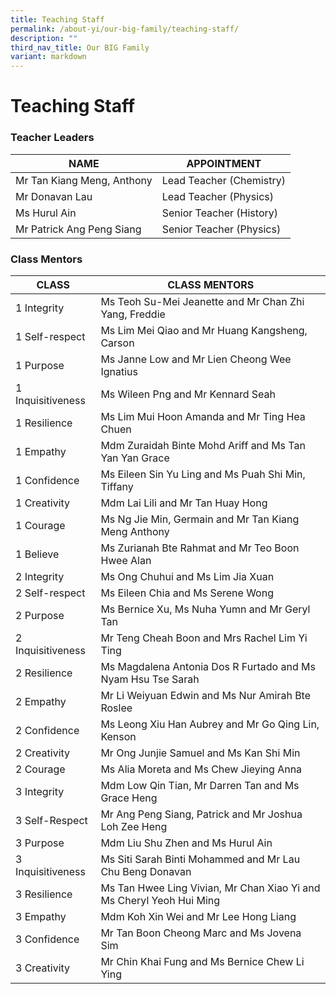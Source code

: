 ```yaml
---
title: Teaching Staff
permalink: /about-yi/our-big-family/teaching-staff/
description: ""
third_nav_title: Our BIG Family
variant: markdown
---
```

# **Teaching Staff**

### Teacher Leaders

| NAME | APPOINTMENT |
|---|---|
| Mr Tan Kiang Meng, Anthony  | Lead Teacher (Chemistry) |
| Mr Donavan Lau | Lead Teacher (Physics) |
| Ms Hurul Ain  | Senior Teacher (History) |
| Mr Patrick Ang Peng Siang  | Senior Teacher (Physics) |

### Class Mentors

| CLASS | CLASS MENTORS |
|---|---|
| 1 Integrity | Ms Teoh Su-Mei Jeanette and Mr Chan Zhi Yang, Freddie |
| 1 Self-respect | Ms Lim Mei Qiao and Mr Huang Kangsheng, Carson |
| 1 Purpose | Ms Janne Low and Mr Lien Cheong Wee Ignatius|
| 1 Inquisitiveness | Ms Wileen Png and Mr Kennard Seah |
| 1 Resilience | Ms Lim Mui Hoon Amanda and Mr Ting Hea Chuen |
| 1 Empathy | Mdm Zuraidah Binte Mohd Ariff and Ms Tan Yan Yan Grace |
| 1 Confidence | Ms Eileen Sin Yu Ling and Ms Puah Shi Min, Tiffany |
| 1 Creativity | Mdm Lai Lili and Mr Tan Huay Hong |
| 1 Courage | Ms Ng Jie Min, Germain and Mr Tan Kiang Meng Anthony |
| 1 Believe | Ms Zurianah Bte Rahmat and Mr Teo Boon Hwee Alan |
| 2 Integrity | Ms Ong Chuhui and Ms Lim Jia Xuan |
| 2 Self-respect | Ms Eileen Chia and Ms Serene Wong |
| 2 Purpose | Ms Bernice Xu, Ms Nuha Yumn and Mr Geryl Tan |
| 2 Inquisitiveness | Mr Teng Cheah Boon and Mrs Rachel Lim Yi Ting |
| 2 Resilience | Ms Magdalena Antonia Dos R Furtado and Ms Nyam Hsu Tse Sarah |
| 2 Empathy | Mr Li Weiyuan Edwin and Ms Nur Amirah Bte Roslee |
| 2 Confidence | Ms Leong Xiu Han Aubrey and Mr Go Qing Lin, Kenson |
| 2 Creativity | Mr Ong Junjie Samuel and Ms Kan Shi Min |
| 2 Courage | Ms Alia Moreta and Ms Chew Jieying Anna |
| 3 Integrity | Mdm Low Qin Tian, Mr Darren Tan and Ms Grace Heng |
| 3 Self-Respect| Mr Ang Peng Siang, Patrick and Mr Joshua Loh Zee Heng |
| 3 Purpose | Mdm Liu Shu Zhen and Ms Hurul Ain |
| 3 Inquisitiveness | Ms Siti Sarah Binti Mohammed and Mr Lau Chu Beng Donavan |
| 3 Resilience | Ms Tan Hwee Ling Vivian, Mr Chan Xiao Yi and Ms Cheryl Yeoh Hui Ming |
| 3 Empathy | Mdm Koh Xin Wei and Mr Lee Hong Liang |
| 3 Confidence | Mr Tan Boon Cheong Marc and Ms Jovena Sim |
| 3 Creativity | Mr Chin Khai Fung and Ms Bernice Chew Li Ying |
